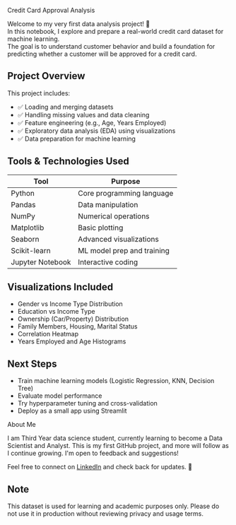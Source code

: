  Credit Card Approval Analysis

Welcome to my very first data analysis project! 🎉  
In this notebook, I explore and prepare a real-world credit card dataset for machine learning.  
The goal is to understand customer behavior and build a foundation for predicting whether a customer will be approved for a credit card.

## Project Overview

This project includes:
- ✅ Loading and merging datasets
- ✅ Handling missing values and data cleaning
- ✅ Feature engineering (e.g., Age, Years Employed)
- ✅ Exploratory data analysis (EDA) using visualizations
- ✅ Data preparation for machine learning

##  Tools & Technologies Used

| Tool        | Purpose                     |
|-------------|-----------------------------|
| Python      | Core programming language   |
| Pandas      | Data manipulation           |
| NumPy       | Numerical operations        |
| Matplotlib  | Basic plotting              |
| Seaborn     | Advanced visualizations     |
| Scikit-learn| ML model prep and training  |
| Jupyter Notebook | Interactive coding     |

##  Visualizations Included

- Gender vs Income Type Distribution
- Education vs Income Type
- Ownership (Car/Property) Distribution
- Family Members, Housing, Marital Status
- Correlation Heatmap
- Years Employed and Age Histograms

##  Next Steps

-  Train machine learning models (Logistic Regression, KNN, Decision Tree)
-  Evaluate model performance
-  Try hyperparameter tuning and cross-validation
-  Deploy as a small app using Streamlit

  About Me

I am Third Year data science student, currently learning to become a Data Scientist and Analyst. This is my first GitHub project, and more will follow as I continue growing. I'm open to feedback and suggestions!

Feel free to connect on [LinkedIn](#) and check back for updates. 🙌
##  Note

This dataset is used for learning and academic purposes only. Please do not use it in production without reviewing privacy and usage terms.

